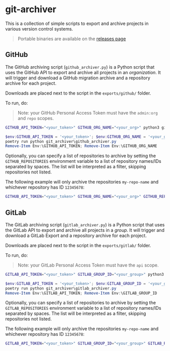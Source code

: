 # git-archiver

This is a collection of simple scripts to export and archive projects in various version control systems.

> Portable binaries are available on the [releases page](https://github.com/IPUdk/git-archiver/releases)

## GitHub

The GitHub archiving script (`github_archiver.py`) is a Python script that uses the GitHub API to export and archive all projects in an *organization*.
It will trigger and download a GitHub migration archive and a repository archive for each project.

Downloads are placed next to the script in the `exports/github/` folder.

To run, do:

> Note: your GitHub Personal Access Token must have the `admin:org` and `repo` scopes.

```bash
GITHUB_API_TOKEN="<your_token>" GITHUB_ORG_NAME="<your_org>" python3 github_archiver.py
```

```powershell
$env:GITHUB_API_TOKEN = '<your_token>'; $env:GITHUB_ORG_NAME = '<your_group>'
poetry run python git_archiver\github_archiver.py
Remove-Item Env:\GITHUB_API_TOKEN; Remove-Item Env:\GITHUB_ORG_NAME
```

Optionally, you can specify a list of repositories to archive by setting the `GITHUB_REPOSITORIES` environment variable to a list of repository names/IDs separated by spaces. The list will be interpreted as a filter, skipping repositories not listed.

The following example will only archive the repositories `my-repo-name` and whichever repository has ID `12345678`:

```bash
GITHUB_API_TOKEN="<your_token>" GITHUB_ORG_NAME="<your_org>" GITHUB_REPOSITORIES="my-repo-name 12345678" python3 github_archiver.py
```



## GitLab

The GitLab archiving script (`gitlab_archiver.py`) is a Python script that uses the GitLab API to export and archive all projects in a *group*.
It will trigger and download a GitLab Export and a repository archive for each project.

Downloads are placed next to the script in the `exports/gitlab/` folder.

To run, do:

> Note: your GitLab Personal Access Token must have the `api` scope.

```bash
GITLAB_API_TOKEN="<your_token>" GITLAB_GROUP_ID="<your_group>" python3 gitlab_archiver.py
```

```powershell
$env:GITLAB_API_TOKEN = '<your_token>'; $env:GITLAB_GROUP_ID = '<your_group>'
poetry run python git_archiver\gitlab_archiver.py
Remove-Item Env:\GITLAB_API_TOKEN; Remove-Item Env:\GITLAB_GROUP_ID
```

Optionally, you can specify a list of repositories to archive by setting the `GITLAB_REPOSITORIES` environment variable to a list of repository names/IDs separated by spaces. The list will be interpreted as a filter, skipping repositories not listed.

The following example will only archive the repositories `my-repo-name` and whichever repository has ID `12345678`:

```bash
GITLAB_API_TOKEN="<your_token>" GITLAB_GROUP_ID="<your_group>" GITLAB_REPOSITORIES="my-repo-name 12345678" python3 gitlab_archiver.py
```
